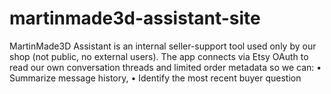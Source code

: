 # martinmade3d-assistant-site
MartinMade3D Assistant is an internal seller-support tool used only by our shop (not public, no external users). The app connects via Etsy OAuth to read our own conversation threads and limited order metadata so we can: • Summarize message history, • Identify the most recent buyer question

